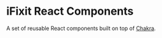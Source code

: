 # iFixit React Components

A set of reusable React components built on top of [Chakra](https://chakra-ui.com).
